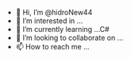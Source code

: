 - 👋 Hi, I’m @hidroNew44
- 👀 I’m interested in ...
- 🌱 I’m currently learning ...C#
- 💞️ I’m looking to collaborate on ...
- 📫 How to reach me ...

<!---
hidroNew44/hidroNew44 is a ✨ special ✨ repository because its `README.md` (this file) appears on your GitHub profile.
You can click the Preview link to take a look at your changes.
--->
